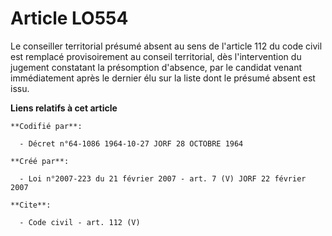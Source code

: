# Article LO554

Le conseiller territorial présumé absent au sens de l'article 112 du code civil est remplacé provisoirement au conseil
territorial, dès l'intervention du jugement constatant la présomption d'absence, par le candidat venant immédiatement après
le dernier élu sur la liste dont le présumé absent est issu.

**Liens relatifs à cet article**

	**Codifié par**:

	  - Décret n°64-1086 1964-10-27 JORF 28 OCTOBRE 1964

	**Créé par**:

	  - Loi n°2007-223 du 21 février 2007 - art. 7 (V) JORF 22 février 2007

	**Cite**:

	  - Code civil - art. 112 (V)
